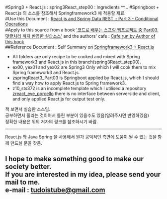 #Spring3 + React.js : spring3React_step00  : Ingredients ^^...
#Springboot + React.js 의 소스를 참조해서 Springframework3 에 적용할 재료.  
#Use this Document : [React.js and Spring Data REST :: Part 3 - Conditional Operations ](https://spring.io/guides/tutorials/react-and-spring-data-rest/ "Example Sources by tudoistube@gmail" )  
#Apply to this source from a book ['코드로 배우는 스프링 웹프로젝트 중 Part03.댓글처리 까지 반영한 실습소스'](http://book.naver.com/bookdb/book_detail.nhn?bid=9425458 "a book on Springframework3 and REST Ajax, and I will convert this source into a new one with React.js" ) and the authors' cafe : [Cafe run by Author of this book](http://cafe.naver.com/gugucoding "Cafe run by Author of this book" )  
##Reference Document : Self Summary on [Springframework3 + React.js](https://drive.google.com/open?id=16_7Pk9byKYa-obxdjzqzB94vvY7h4MvIGGptoOxPnBI "Example Sources by tudoistube@gmail" )  
* All folders are only recipe to be cooked and mixed with Spring framework3 and React.js in this branch(spring3React_step00).
* ex00, yex01 and yex02 are Spring3 Only which I will cook them to mix Spring framework3 and React.js.
* zspringReact3_Part03 is Springboot applied by React.js, which I should find a way how to apply React.js to Spring framework3.  
* z10_sts372 is an incomplete template which I utilised a repository [zreact_eve_porcello](https://github.com/tudoistube/zreact_eve_porcello "zreact_eve_porcello") there is no interface between serverside and client, and only applied React.js for output test only.   
    
책 보면서 실습한 소스임.  
공부하면서 올리는 것이어서 틀린 부분이 있을수도 있음(알려주시면 반영하겠음)  
정확한 내용은 위의 저자의 링크를 참조하시기 바람.  

---
React.js 와 Java Spring 을 사용해서 뭔가 공익적인 측면에 도움이 될 수 있는 것을
함께 만드실 분을 찾음.

I hope to make something good to make our society better.  
If you are interested in my idea, please send your mail to me.  
e-mail : tudoistube@gmail.com
---
